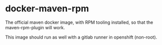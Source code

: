 # docker-maven-rpm

The official maven docker image, with RPM tooling installed, so that the maven-rpm-plugin will work.

This image should run as well with a gitlab runner in openshift (non-root).
